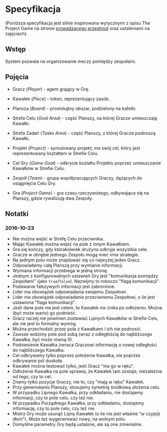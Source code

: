 # Specyfikacja

(Poniższa specyfikacja jest silnie inspirowana wytycznymi z opisu The Project Game na stronie [prowadzącego przedmiot](http://www.mini.pw.edu.pl/~okulewiczm/www/?Dydaktyka:IO) oraz ustaleniami na zajęciach).

## Wstęp

System pozwala na organizowanie meczy pomiędzy zespołami.

## Pojęcia

* Gracz (_Player_) - agent grający w Grę.
* Kawałek (_Piece_) - token, reprezentujący zasób.
* Plansza (_Board_) - prostokątny obszar, podzielony na kafelki.

* Strefa Celu (_Goal Area_) - część Planszy, na której Gracze umieszczają Kawałki.
* Strefa Zadań (_Tasks Area_) - część Planszy, z której Gracze podnoszą Kawałki.

* Projekt (_Project_) - symulowany projekt; ma swój cel, który jest reprezentowany kształtem w Strefie Celu.
* Cel Gry (_Game Goal_) - odkrycie kształtu Projektu poprzez umieszczanie Kawałków w Strefie Celu.
* Zespół (_Team_) - grupa współpracujących Graczy, dążących do osiągnięcia Celu Gry.
* Gra (_Project Game_) - gra czasu rzeczywistego, odbywająca się na Planszy, gdzie rywalizują dwa Zespoły.

## Notatki

### 2016-10-23

* Nie można wejść w Strefę Celu przeciwnika.
* Mając Kawałek można wejść na pole z innym Kawałkiem.
* Gra się kończy, gdy którakolwiek drużyna odkryje wszystkie cele.
* Gracze w obrębie jednego Zespołu mogą mieć inne strategie.
* Na jednym polu może znajdować się co najwyżej jeden Gracz.
* Odpowiadamy całą Planszą przy wymianie informacji.
* Wymiana informacji przebiega w jedną stronę.
* Jednym z konfigurowalnych ustawień Gry jest "komunikacja pomiędzy Zespołami" (jako `true`/`false`). Nazwijmy to roboczo "flagą komunikacji".
* Podawanie fałszywych informacji jest zabronione.
* Lider ma obowiązek odpowiadania swojemu Zespołowi.
* Lider ma obowiązek odpowiadanie przeciwnemu Zespołowi, o ile jest ustawiona "flaga komunikacji".
* Jeśli dane pole nie jest celem, to Kawałek *nie* znika po odłożeniu. Można (być może warto) go podnieść.
* Gracz raczej nie powinien zostawiać Lipnych Kawałków w Strefie Celu, ale nie jest to formalny wymóg.
* Można przechodzić przez pola z Kawałkami i ich nie podnosić.
* Zawsze widzimy pole pod sobą (wraz z odległością do najbliższego Kawałka, być może równą 0).
* Podniesienie Kawałka zwraca Graczowi informację o nowej odległości do najbliższego Kawałka.
* Cel odkrywamy tylko poprzez położenie Kawałka, nie poprzez odkrywanie pól dookoła.
* Kawałek można testować tylko, jeśli Gracz "ma go w ręku".
* Odłożenie Kawałka na pole sprawia, że Kawałek tam zostaje, niezależnie od tego, czy to cel.
* Znamy tylko pozycje Graczy, nie to, czy "mają w ręku" Kawałek.
* Przy generowaniu Planszy, stosujemy symetrię środkową ułożenia celu.
* W przypadku Lipnego Kawałka, przy odkładaniu, nie dostajemy informacji, czy to pole celu, czy też nie.
* W przypadku Porządnego Kawałka, przy odkładaniu, dostajemy informację, czy to pole celu, czy też nie.
* Mistrz Gry może usunąć Lipny Kawałek (o ile nie jest właśnie "w czyjejś dłoni"). Może też wygenerować nowy, na wolnym polu.
* Domyślne parametry Gry będą ustalone, ale są one zmienialne.
